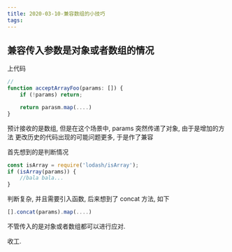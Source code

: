 ```yaml
---
title: 2020-03-10-兼容数组的小技巧
tags:
---
```


## 兼容传入参数是对象或者数组的情况

上代码

```js
//
function acceptArrayFoo(params: []) {
    if (!params) return;

    return parasm.map(....)
}
```

预计接收的是数组, 但是在这个场景中, params 突然传递了对象, 由于是增加的方法
更改历史的代码出现的可能问题更多, 于是作了兼容

首先想到的是判断情况

```js
const isArray = require('lodash/isArray');
if (isArray(params)) {
    //bala bala...
}
```

判断复杂, 并且需要引入函数, 后来想到了 concat 方法, 如下

```js
[].concat(params).map(....)
```

不管传入的是对象或者数组都可以进行应对.

收工.
